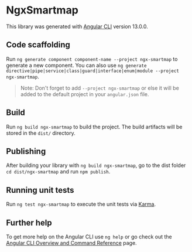 # NgxSmartmap

This library was generated with [Angular CLI](https://github.com/angular/angular-cli) version 13.0.0.

## Code scaffolding

Run `ng generate component component-name --project ngx-smartmap` to generate a new component. You can also use `ng generate directive|pipe|service|class|guard|interface|enum|module --project ngx-smartmap`.
> Note: Don't forget to add `--project ngx-smartmap` or else it will be added to the default project in your `angular.json` file. 

## Build

Run `ng build ngx-smartmap` to build the project. The build artifacts will be stored in the `dist/` directory.

## Publishing

After building your library with `ng build ngx-smartmap`, go to the dist folder `cd dist/ngx-smartmap` and run `npm publish`.

## Running unit tests

Run `ng test ngx-smartmap` to execute the unit tests via [Karma](https://karma-runner.github.io).

## Further help

To get more help on the Angular CLI use `ng help` or go check out the [Angular CLI Overview and Command Reference](https://angular.io/cli) page.
